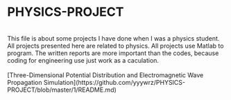 # PHYSICS-PROJECT

<br>
This file is about some projects I have done when I was a physics student.
All projects presented here are related to physics.
All projects use Matlab to program.
The written reports are more important than the codes, because coding for engineering use just work as a caculation.
<br>
<br>
[Three-Dimensional Potential Distribution and Electromagnetic Wave Propagation Simulation](https://github.com/yyywrz/PHYSICS-PROJECT/blob/master/1/README.md)
  
